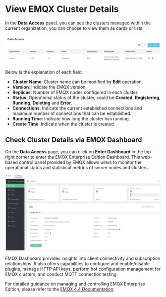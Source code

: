 # View EMQX Cluster Details

In the **Data Access** panel, you can see the clusters managed within the current organization, you can choose to view them as cards or lists. 

![emqx_detail](_assets/cluster-detail.png)

Below is the explanation of each field:

- **Cluster Name**: Cluster name can be modified by **Edit** operation.
- **Version**: Indicate the EMQX version. 
- **Replicas**: Number of EMQX nodes configured in each cluster. 
- **Status**: Operational status of the cluster, could be **Created**, **Registering**, **Running**, **Deleting** and **Error**. 
- **Connections**: Indicate the current established connections and maximum number of connections that can be established. 
- **Running Time**: Indicate how long the cluster has running. 
- **Create Time**: Indicate when the cluster is created.

## Check Cluster Details via EMQX Dashboard

On the **Data Access** page, you can click on **Enter Dashboard** in the top-right corner to enter the EMQX Enterprise Edition Dashboard. This web-based control panel provided by EMQX allows users to monitor the operational status and statistical metrics of server nodes and clusters. 

![console](./_assets/cluster-console.png)

EMQX Dashboard provides insights into client connectivity and subscription relationships. It also offers capabilities to configure and enable/disable plugins, manage HTTP API keys, perform hot configuration management for EMQX clusters, and conduct MQTT connection testing. 

For detailed guidance on managing and controlling EMQX Enterprise Edition, please refer to the [EMQX 4.4 Documentation](https://docs.emqx.com/zh/enterprise/v4.4/).
